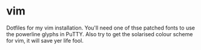 vim
===

Dotfiles for my vim installation. You'll need one of thse patched fonts to use the powerline glyphs in PuTTY.
Also try to get the solarised colour scheme for vim, it will save yer life fool.

[fonts]:     https://github.com/eugeneching/consolas-powerline-vim
[solarized]: https://github.com/altercation/vim-colors-solarized.git
